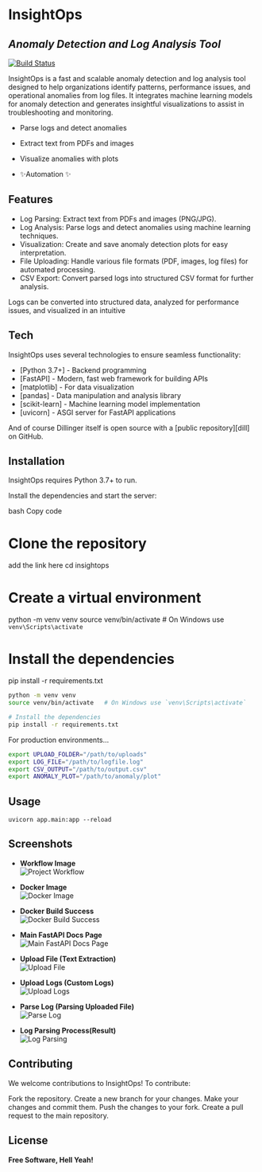 # InsightOps
## _Anomaly Detection and Log Analysis Tool_


[![Build Status](https://travis-ci.org/siddharthaaa21/insightops.svg?branch=main)](https://travis-ci.org/siddharthaaa21/insightops)

InsightOps is a fast and scalable anomaly detection and log analysis tool designed to help organizations identify patterns, performance issues, and operational anomalies from log files. It integrates machine learning models for anomaly detection and generates insightful visualizations to assist in troubleshooting and monitoring.



- Parse logs and detect anomalies

- Extract text from PDFs and images
- Visualize anomalies with plots
- ✨Automation ✨

## Features

- Log Parsing: Extract text from PDFs and images (PNG/JPG).
- Log Analysis: Parse logs and detect anomalies using machine learning techniques.
- Visualization: Create and save anomaly detection plots for easy interpretation.
- File Uploading: Handle various file formats (PDF, images, log files) for automated processing.
- CSV Export: Convert parsed logs into structured CSV format for further analysis.

Logs can be converted into structured data, analyzed for performance issues, and visualized in an intuitive 


## Tech

InsightOps uses several technologies to ensure seamless functionality:


- [Python 3.7+] - Backend programming
- [FastAPI] - Modern, fast web framework for building APIs
- [matplotlib] - For data visualization
- [pandas] - Data manipulation and analysis library
- [scikit-learn] - Machine learning model implementation
- [uvicorn] - ASGI server for FastAPI applications

And of course Dillinger itself is open source with a [public repository][dill]
 on GitHub.

## Installation

InsightOps requires Python 3.7+ to run.


Install the dependencies and start the server:

bash
Copy code
# Clone the repository
add the link here 
cd insightops

# Create a virtual environment
python -m venv venv
source venv/bin/activate   # On Windows use `venv\Scripts\activate`

# Install the dependencies
pip install -r requirements.txt

```sh
python -m venv venv
source venv/bin/activate   # On Windows use `venv\Scripts\activate`

# Install the dependencies
pip install -r requirements.txt
```

For production environments...

```sh
export UPLOAD_FOLDER="/path/to/uploads"
export LOG_FILE="/path/to/logfile.log"
export CSV_OUTPUT="/path/to/output.csv"
export ANOMALY_PLOT="/path/to/anomaly/plot"

```

## Usage
```
uvicorn app.main:app --reload
```




## Screenshots


- **Workflow Image**  
  ![Project Workflow](images/project-work-flow.jpg)
  
- **Docker Image**  
  ![Docker Image](images/docker-image-fastapi-app.jpg)

- **Docker Build Success**  
  ![Docker Build Success](images/docker-image-build-success.jpg)

- **Main FastAPI Docs Page**  
  ![Main FastAPI Docs Page](images/fastapi-main-docs-page.jpg)

- **Upload File (Text Extraction)**  
  ![Upload File](images/upload_file_text_extraction.png.jpg)

- **Upload Logs (Custom Logs)**  
  ![Upload Logs](images/upload-file-section.jpg)

- **Parse Log (Parsing Uploaded File)**  
  ![Parse Log](images/parse-log-section.jpg)
  
- **Log Parsing Process(Result)**  
  ![Log Parsing](images/log_parsing.png.jpg)


## Contributing
We welcome contributions to InsightOps! To contribute:

Fork the repository.
Create a new branch for your changes.
Make your changes and commit them.
Push the changes to your fork.
Create a pull request to the main repository.


## License



**Free Software, Hell Yeah!**
